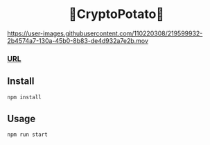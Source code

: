 <h1 align="center">🥔CryptoPotato🥔</h1>



https://user-images.githubusercontent.com/110220308/219599932-2b4574a7-130a-45b0-8b83-de4d932a7e2b.mov



### [URL](https://jieuncodes.github.io/crypto-tracker-deploy)



## Install

```sh
npm install
```

## Usage

```sh
npm run start
```
